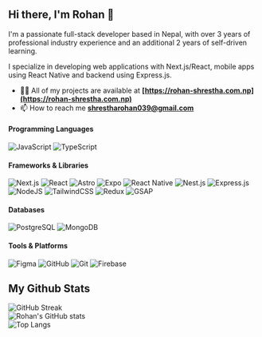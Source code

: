 ## Hi there, I'm Rohan 👋

I'm a passionate full-stack developer based in Nepal, with over 3 years of professional industry experience and an additional 2 years of self-driven learning. 

I specialize in developing web applications with Next.js/React, mobile apps using React Native and backend using Express.js.

- 👨‍💻 All of my projects are available at **[https://rohan-shrestha.com.np](https://rohan-shrestha.com.np)**
- 📫 How to reach me **shrestharohan039@gmail.com**

#### Programming Languages
![JavaScript](https://img.shields.io/badge/JavaScript-%2320232a.svg?style=flat&logo=javascript&logoColor=%23F7DF1E)
![TypeScript](https://img.shields.io/badge/TypeScript-%2320232a.svg?style=flat&logo=typescript&logoColor=%233178C6)

#### Frameworks & Libraries
![Next.js](https://img.shields.io/badge/Next.js-%2320232a?style=flat&logo=next.js&logoColor=white)
![React](https://img.shields.io/badge/React-%2320232a.svg?style=flat&logo=react&logoColor=%2361DAFB)
![Astro](https://img.shields.io/badge/Astro-%2320232a.svg?style=flat&logo=astro&logoColor=%23BC52EE)
![Expo](https://img.shields.io/badge/Expo-%2320232a?style=flat&logo=expo&logoColor=white)
![React Native](https://img.shields.io/badge/React_Native-%2320232a.svg?style=flat&logo=react&logoColor=%2361DAFB)
![Nest.js](https://img.shields.io/badge/Nest.js-%2320232a.svg?style=flat&logo=nestjs&logoColor=%23E0234E)
![Express.js](https://img.shields.io/badge/Express.js-%2320232a.svg?style=flat&logo=express&logoColor=white)
![NodeJS](https://img.shields.io/badge/Node.js-%2320232a?style=flat&logo=node.js&logoColor=%235FA04E)
![TailwindCSS](https://img.shields.io/badge/TailwindCSS-%2320232a.svg?style=flat&logo=tailwind-css&logoColor=%2306B6D4)
![Redux](https://img.shields.io/badge/Redux-%2320232a.svg?style=flat&logo=redux&logoColor=%23764ABC)
![GSAP](https://img.shields.io/badge/GSAP-%2320232a.svg?style=flat&logo=gsap&logoColor=%230AE448)

#### Databases
![PostgreSQL](https://img.shields.io/badge/PostgreSQL-%2320232a.svg?style=flat&logo=postgresql&logoColor=white)
![MongoDB](https://img.shields.io/badge/MongoDB-%2320232a.svg?style=flat&logo=mongodb&logoColor=%2347A248)

#### Tools & Platforms
![Figma](https://img.shields.io/badge/Figma-%2320232a.svg?style=flat&logo=figma&logoColor=%23F24E1E)
![GitHub](https://img.shields.io/badge/GitHub-%2320232a.svg?style=flat&logo=github&logoColor=white)
![Git](https://img.shields.io/badge/Git-%2320232a.svg?style=flat&logo=git&logoColor=%23F05032)
![Firebase](https://img.shields.io/badge/firebase-%2320232a?style=flat&logo=firebase&logoColor=%23DD2C00)

## My Github Stats
![GitHub Streak](https://streak-stats.demolab.com?user=iamrohanshrestha&theme=tokyonight&hide_border=true&border_radius=20)
\
![Rohan's GitHub stats](https://shrestharohan.vercel.app/api?username=iamrohanshrestha&count_private=true&show_icons=true&theme=tokyonight&hide_border=true&border_radius=20) &emsp; &emsp;
\
![Top Langs](https://shrestharohan.vercel.app/api/top-langs/?username=iamrohanshrestha&theme=tokyonight&layout=compact&hide_border=true&border_radius=20)
